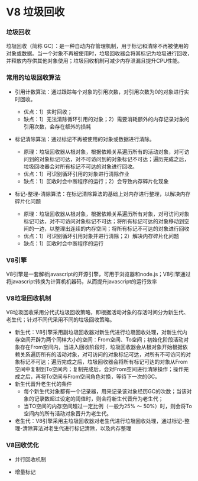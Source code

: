 # V8 垃圾回收

### 垃圾回收 
垃圾回收（简称 GC）：是一种自动内存管理机制，用于标记和清除不再被使用的对象或数据。当一个对象不再被使用时，垃圾回收器会将其标记为垃圾进行回收，并释放内存供其他对象使用；垃圾回收机制可减少内存泄漏且提升CPU性能。

### 常用的垃圾回收算法
- 引用计数算法：通过跟踪每个对象的引用次数，对引用次数为0的对象进行实时回收。
    - 优点：1）实时回收；
    - 缺点：1）无法清除循环引用的对象；2）需要消耗额外的内存记录对象的引用次数，会存在额外的损耗

- 标记清除算法：通过标记不再被使用的对象或数据进行清除。
    - 原理：垃圾回收器从根对象，根据依赖关系遍历所有的活动对象，对可访问到的对象标记可达，对不可访问到的对象标记不可达；遍历完成之后，垃圾回收器会对所有标记不可达的对象进行回收。
    - 优点：1）可识别循环引用的对象进行清除作业
    - 缺点：1）回收时会中断程序的运行；2）会导致内存碎片化现象

- 标记-整理-清除算法：在标记清除算法的基础上对内存进行整理，以解决内存碎片化问题
    - 原理：垃圾回收器从根对象，根据依赖关系遍历所有对象，对可访问对象标记可达，对不可访问对象标记不可达；将所有标记可达的对象移动到空间的一边，以整理出连续的内存空间；将所有标记不可达的对象进行回收
    - 优点：1）可识别循环引用对象并进行清除；2）解决内存碎片化问题
    - 缺点：1）回收时会中断程序的运行

### V8引擎
V8引擎是一套解析javascript的开源引擎，可用于浏览器和node.js；V8引擎通过将javascript转换为计算机机器码，从而提升javascript的运行效率

### V8垃圾回收机制
V8垃圾回收采用分代式垃圾回收策略，即根据活动对象的存活时间分为新生代、老生代；针对不同代采用不同的垃圾回收策略。
- 新生代：V8引擎采用副垃圾回收器对新生代进行垃圾回收处理，对新生代内存空间开辟为两个同样大小的空间：From空间、To空间；初始化阶段活动对象存在From空间内，当进入回收阶段时，垃圾回收器会从根对象开始根据依赖关系遍历所有的活动对象，对可访问的对象标记可达，对所有不可访问的对象标记不可达；遍历完成之后，垃圾回收器会将所有标记可达的对象从From空间中复制到To空间内；复制完成后，会对From空间进行清除操作；操作完成之后，再将To空间与From空间角色对换，等待下一次的GC。
- 新生代晋升老生代的条件
    - 每个新生代对象都有一个记录器，用来记录该对象经历GC的次数；当该对象的记录数超过设定的阈值时，则会将新生代晋升为老生代；
    - 当TO空间的内存空间超过一定比例（一般为25% ～ 50%）时，则会将To空间内的所有活动对象晋升为老生代。
- 老生代：V8引擎采用主垃圾回收器对老生代进行垃圾回收处理，通过标记-整理-清除算法对老生代进行标记清除，以及内存整理

### V8回收优化
- 并行回收机制

- 增量标记